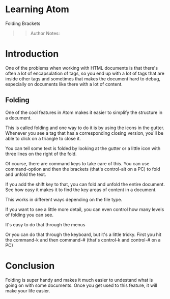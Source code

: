 <!-- .slide: data-state="title" -->
# Learning Atom
Folding Brackets

> > Author Notes:

# Introduction
One of the problems when working with HTML documents is that there's often a lot of encapsulation of tags, so you end up with a lot of tags that are inside other tags and sometimes that makes the document hard to debug, especially on documents like there with a lot of content.

## Folding

One of the cool features in Atom makes it easier to simplify the structure in a document.

This is called folding and one way to do it is by using the icons in the gutter. Whenever you see a tag that has a corresponding closing version, you'll be able to click on a triangle to close it.

You can tell some text is folded by looking at the gutter or a little icon with three lines on the right of the fold.

Of course, there are command keys to take care of this. You can use command-option and then the brackets (that's control-alt on a PC) to fold and unfold the text.

If you add the shift key to that, you can fold and unfold the entire document. See how easy it makes it to find the key areas of content in a document.

This works in different ways depending on the file type.

If you want to see a little more detail, you can even control how many levels of folding you can see.

It's easy to do that through the menus

Or you can do that through the keyboard, but it's a little tricky. First you hit the command-k and then command-# (that's control-k and control-# on a PC)

# Conclusion
Folding is super handy and makes it much easier to undestand what is going on with some documents. Once you get used to this feature, it will make your life easier.
